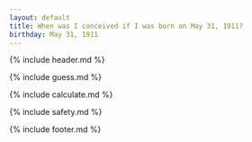 ```yaml
---
layout: default
title: When was I conceived if I was born on May 31, 1911?
birthday: May 31, 1911
---
```


{% include header.md %}

{% include guess.md %}

{% include calculate.md %}

{% include safety.md %}

{% include footer.md %}



